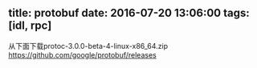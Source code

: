 title: protobuf
date: 2016-07-20 13:06:00
tags: [idl, rpc]
---

从下面下载protoc-3.0.0-beta-4-linux-x86_64.zip
https://github.com/google/protobuf/releases

